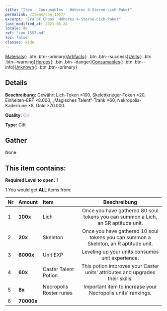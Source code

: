 ```yaml
---
title: "Item - Consumables - Höheres 4-Sterne-Lich-Paket"
permalink: /Items/con_1557/
excerpt: "Era of Chaos  Höheres 4-Sterne-Lich-Paket"
last_modified_at: 2021-03-24
locale: de
ref: "con_1557.md"
toc: false
classes: wide
---
```

 [Materials](/de/Items/){: .btn .btn--primary}[Artifacts](/de/Items/Artifacts/){: .btn .btn--success}[Units](/de/Items/Units/){: .btn .btn--warning}[Heroes](/de/Items/Heroes/){: .btn .btn--danger}[Consumables](/de/Items/Consumables/){: .btn .btn--info}[Unknown](/de/Items/Unknown/){: .btn .btn--primary}

## Details
 **Beschreibung:** Gewährt Lich-Token ×100, Skelettkrieger-Token ×20, Einheiten-ERF ×8.000, „Magisches Talent“-Trank ×60, Nekropolis-Kaderrune ×8, Gold ×70.000.

 **Quality:** <span style="color: #DA70D6">OK</span>

 **Type:** Gift

## Gather

  None

## This item contains:

 **Required Level to open:** 1

 1 You would get **ALL** items  from:

  | Nr | Amount |     Item    | Beschreibung |
  |:---|:-------|:------------|:-----------:|
  | 1 |  **100x** | Lich | Once you have gathered 80 soul tokens you can summon a Lich, an SR aptitude unit.  | 
  | 2 |  **20x** | Skeleton | Once you have gathered 10 soul tokens you can summon a Skeleton, an R aptitude unit.  | 
  | 3 |  **8000x** | Unit EXP | Leveling up your units consumes unit experience.  | 
  | 4 |  **60x** | Caster Talent Potion | This potion improves your Caster units' attributes and upgrades their skills.  | 
  | 5 |  **8x** | Necropolis Roster runes | Important item to increase your Necropolis units' rankings.  | 
  | 6 |  **70000x** | <i class="fas fa-coins"/> |  | 
